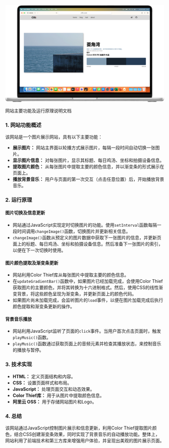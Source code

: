![img](img/1.png)

网站主要功能及运行原理说明文档

### 1. 网站功能概述

该网站是一个图片展示网站，具有以下主要功能：
- **展示图片：** 网站主界面以轮播方式展示图片，每隔一段时间自动切换一张图片。
- **显示图片信息：** 对每张图片，显示其标题、每日鸡汤、坐标和拍摄设备信息。
- **提取图片颜色：** 从每张图片中提取主要的颜色信息，并以渐变条的形式展示在页面上。
- **播放背景音乐：** 用户与页面的第一次交互（点击任意位置）后，开始播放背景音乐。

### 2. 运行原理

#### 图片切换及信息更新
- 网站通过JavaScript实现定时切换图片的功能。使用`setInterval`函数每隔一段时间调用`changeImage()`函数，切换图片并更新相关信息。
- `changeImage()`函数从预定义的图片数据中获取下一张图片的信息，并更新页面上的标题、每日鸡汤、坐标和拍摄设备信息。然后准备下一张图片的索引，以便在下一次切换时使用。

#### 图片颜色提取及渐变条更新
- 网站利用Color Thief库从每张图片中提取主要的颜色信息。
- 在`updateGradientBar()`函数中，如果图片已经加载完成，会使用Color Thief获取图片的主要颜色，并将其转换为十六进制格式。然后，使用CSS的线性渐变背景，将这些颜色呈现为渐变条，并更新页面上的颜色代码。
- 如果图片尚未加载完成，会监听图片的`load`事件，以便在图片加载完成后执行颜色提取和渐变条更新的操作。

#### 背景音乐播放
- 网站利用JavaScript监听了页面的`click`事件。当用户首次点击页面时，触发`playMusic()`函数。
- `playMusic()`函数通过获取页面上的音频元素并检查其播放状态，来控制音乐的播放与暂停。

### 3. 技术实现

- **HTML：** 定义页面结构和内容。
- **CSS：** 设置页面样式和布局。
- **JavaScript：** 处理页面交互和动态效果。
- **Color Thief库：** 用于从图片中提取颜色信息。
- **阿里云 OSS：** 用于存储网站图片和Logo。

### 4. 总结

该网站通过JavaScript控制图片展示和信息更新，利用Color Thief提取图片颜色，结合CSS创建渐变条效果，同时实现了背景音乐的自动播放功能。整体上，网站利用了前端技术和第三方库来增强用户体验，并呈现出美观的图片展示页面。
